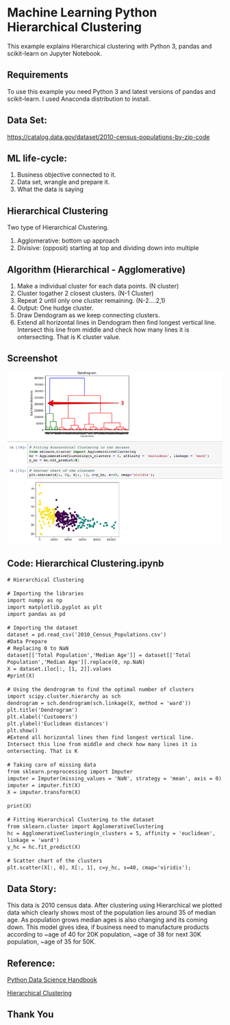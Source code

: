 # Machine Learning Python Hierarchical Clustering

This example explains Hierarchical clustering with Python 3, pandas and scikit-learn on Jupyter Notebook.
## Requirements
To use this example you need Python 3 and latest versions of pandas and scikit-learn. I used Anaconda distribution to install.

## Data Set:
https://catalog.data.gov/dataset/2010-census-populations-by-zip-code

## ML life-cycle:
1.	Business objective connected to it.
2.	Data set, wrangle and prepare it.
3.	What the data is saying

## Hierarchical Clustering
Two type of Hierarchical Clustering.
1.	Agglomerative: bottom up approach 
2.	Divisive: (opposit) starting at top and dividing down into multiple

## Algorithm (Hierarchical - Agglomerative)
1.	Make a individual cluster for each data points. (N cluster)
2.	Cluster togather 2 closest clusters. (N-1 Cluster)
3.	Repeat 2 until only one cluster remaining. (N-2....2,1)
4.	Output: One hudge cluster.
5.	Draw Dendogram as we keep connecting clusters. 
6.	Extend all horizontal lines in Dendogram then find longest vertical line. Intersect this line from middle and check how many lines it is ontersecting. That is K cluster value.

## Screenshot</br>
<img src="images/Hierarchical Clustering 2018-09-02 15-13-31.png">

## Code: Hierarchical Clustering.ipynb
```
# Hierarchical Clustering

# Importing the libraries
import numpy as np
import matplotlib.pyplot as plt
import pandas as pd

# Importing the dataset
dataset = pd.read_csv('2010_Census_Populations.csv')
#Data Prepare
# Replacing 0 to NaN
dataset[['Total Population','Median Age']] = dataset[['Total Population','Median Age']].replace(0, np.NaN)
X = dataset.iloc[:, [1, 2]].values
#print(X)

# Using the dendrogram to find the optimal number of clusters
import scipy.cluster.hierarchy as sch
dendrogram = sch.dendrogram(sch.linkage(X, method = 'ward'))
plt.title('Dendrogram')
plt.xlabel('Customers')
plt.ylabel('Euclidean distances')
plt.show()
#Extend all horizontal lines then find longest vertical line. Intersect this line from middle and check how many lines it is ontersecting. That is K

# Taking care of missing data
from sklearn.preprocessing import Imputer
imputer = Imputer(missing_values = 'NaN', strategy = 'mean', axis = 0)
imputer = imputer.fit(X)
X = imputer.transform(X)

print(X)

# Fitting Hierarchical Clustering to the dataset
from sklearn.cluster import AgglomerativeClustering
hc = AgglomerativeClustering(n_clusters = 5, affinity = 'euclidean', linkage = 'ward')
y_hc = hc.fit_predict(X)

# Scatter chart of the clusters
plt.scatter(X[:, 0], X[:, 1], c=y_hc, s=40, cmap='viridis');
```
## Data Story:
This data is 2010 census data. After clustering using Hierarchical we plotted data which clearly shows most of the population lies around 35 of median age. As population grows median ages is also changing and its coming down. This model gives idea, if business need to manufacture products according to ~age of 40 for 20K population, ~age of 38 for next 30K population, ~age of 35 for 50K.

## Reference:
[Python Data Science Handbook](https://colab.research.google.com/github/jakevdp/PythonDataScienceHandbook/blob/master/notebooks/Index.ipynb)

[Hierarchical Clustering](http://www.google.com/url?q=http%3A%2F%2Fwww.econ.upf.edu%2F~michael%2Fstanford%2Fmaeb7.pdf&sa=D&sntz=1&usg=AFQjCNE07AuJ6qYl5ZFyRX7C0RPOlYyFiA)
## Thank You

